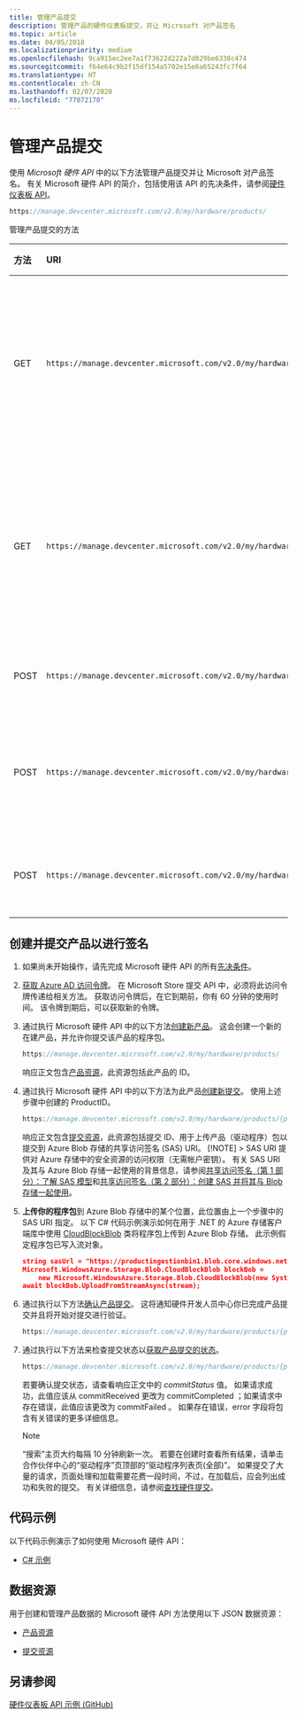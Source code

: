 ```yaml
---
title: 管理产品提交
description: 管理产品的硬件仪表板提交，并让 Microsoft 对产品签名
ms.topic: article
ms.date: 04/05/2018
ms.localizationpriority: medium
ms.openlocfilehash: 9ca915ec2ee7a1f73622d222a7d029be6338c474
ms.sourcegitcommit: f64e64c9b2f15df154a5702e15e6a65243fc7f64
ms.translationtype: HT
ms.contentlocale: zh-CN
ms.lasthandoff: 02/07/2020
ms.locfileid: "77072170"
---
```

# <a name="manage-product-submissions"></a>管理产品提交

使用 *Microsoft 硬件 API* 中的以下方法管理产品提交并让 Microsoft 对产品签名。 有关 Microsoft 硬件 API 的简介，包括使用该 API 的先决条件，请参阅[硬件仪表板 API](dashboard-api.md)。

```cpp
https://manage.devcenter.microsoft.com/v2.0/my/hardware/products/
```

管理产品提交的方法

| 方法 | URI | 说明 |
|:--|:--|:--|
| GET | `https://manage.devcenter.microsoft.com/v2.0/my/hardware/products/{productID}` | [获取某个特定产品的状态/数据](get-a-product.md)  |
| GET | `https://manage.devcenter.microsoft.com/v2.0/my/hardware/products/{productID}/submissions/{submissionId}` |[获取产品的特定提交的状态/数据](get-a-submission.md)   |
| POST | `https://manage.devcenter.microsoft.com/v2.0/my/hardware/products` | [创建新产品](create-a-new-product.md)   |
| POST | `https://manage.devcenter.microsoft.com/v2.0/my/hardware/products/{productID}/submissions/` | [为产品创建新的提交](create-a-new-submission-for-a-product.md)  |
| POST | `https://manage.devcenter.microsoft.com/v2.0/my/hardware/products/{productID}/submissions/{submissionId}/commit` |[确认产品提交](commit-a-product-submission.md)  |

## <a name="create-and-submit-a-product-for-signing"></a>创建并提交产品以进行签名

1. 如果尚未开始操作，请先完成 Microsoft 硬件 API 的所有[先决条件](dashboard-api.md)。

2. [获取 Azure AD 访问令牌](dashboard-api.md#obtain-an-azure-ad-access-token)。 在 Microsoft Store 提交 API 中，必须将此访问令牌传递给相关方法。 获取访问令牌后，在它到期前，你有 60 分钟的使用时间。 该令牌到期后，可以获取新的令牌。

3. 通过执行 Microsoft 硬件 API 中的以下方法[创建新产品](create-a-new-product.md)。 这会创建一个新的在建产品，并允许你提交该产品的程序包。

    ```cpp
    https://manage.devcenter.microsoft.com/v2.0/my/hardware/products/
    ```

    响应正文包含[产品资源](get-product-data.md#product-resource)，此资源包括此产品的 ID。

4. 通过执行 Microsoft 硬件 API 中的以下方法为此产品[创建新提交](create-a-new-submission-for-a-product.md)。  使用上述步骤中创建的 ProductID。

    ```cpp
    https://manage.devcenter.microsoft.com/v2.0/my/hardware/products/{productID}/submissions/
    ```

    响应正文包含[提交资源](get-product-data.md#submission-resource)，此资源包括提交 ID、用于上传产品（驱动程序）包以提交到 Azure Blob 存储的共享访问签名 (SAS) URI。 [!NOTE] > SAS URI 提供对 Azure 存储中的安全资源的访问权限（无需帐户密钥）。 有关 SAS URI 及其与 Azure Blob 存储一起使用的背景信息，请参阅[共享访问签名（第 1 部分）：了解 SAS 模型](https://azure.microsoft.com/documentation/articles/storage-dotnet-shared-access-signature-part-1/)和[共享访问签名（第 2 部分）：创建 SAS 并将其与 Blob 存储一起使用](https://azure.microsoft.com/documentation/articles/storage-dotnet-shared-access-signature-part-2/)。

5. **上传你的程序包**到 Azure Blob 存储中的某个位置，此位置由上一个步骤中的 SAS URI 指定。
以下 C# 代码示例演示如何在用于 .NET 的 Azure 存储客户端库中使用 [CloudBlockBlob](https://docs.microsoft.com/dotnet/api/microsoft.windowsazure.storage.blob.cloudblockblob?redirectedfrom=MSDN) 类将程序包上传到 Azure Blob 存储。 此示例假定程序包已写入流对象。

    ```json
    string sasUrl = "https://productingestionbin1.blob.core.windows.net/ingestion/26920f66-b592-4439-9a9d-fb0f014902ec?sv=2014-02-14&sr=b&sig=usAN0kNFNnYE2tGQBI%2BARQWejX1Guiz7hdFtRhyK%2Bog%3D&se=2016-06-17T20:45:51Z&sp=rwl";
    Microsoft.WindowsAzure.Storage.Blob.CloudBlockBlob blockBob =
        new Microsoft.WindowsAzure.Storage.Blob.CloudBlockBlob(new System.Uri(sasUrl));
    await blockBob.UploadFromStreamAsync(stream);
    ```

6. 通过执行以下方法[确认产品提交](commit-a-product-submission.md)。 这将通知硬件开发人员中心你已完成产品提交并且将开始对提交进行验证。

    ```cpp
    https://manage.devcenter.microsoft.com/v2.0/my/hardware/products/{productID}/submissions/{submissionId}/commit
    ```

7. 通过执行以下方法来检查提交状态以[获取产品提交的状态](get-a-submission.md)。

    ```cpp
    https://manage.devcenter.microsoft.com/v2.0/my/hardware/products/{productID}/submissions/{submissionId}
    ```

    若要确认提交状态，请查看响应正文中的 *commitStatus* 值。 如果请求成功，此值应该从 commitReceived  更改为 commitCompleted  ；如果请求中存在错误，此值应该更改为 commitFailed  。 如果存在错误，error  字段将包含有关错误的更多详细信息。

   >[!NOTE]
   >“搜索”主页大约每隔 10 分钟刷新一次。 若要在创建时查看所有结果，请单击合作伙伴中心的“驱动程序”页顶部的“驱动程序列表页(全部)”。   如果提交了大量的请求，页面处理和加载需要花费一段时间，不过，在加载后，应会列出成功和失败的提交。 有关详细信息，请参阅[查找硬件提交](https://docs.microsoft.com/windows-hardware/drivers/dashboard/find-hardware-submission)。

## <a name="code-examples"></a>代码示例

以下代码示例演示了如何使用 Microsoft 硬件 API：

* [C# 示例](https://download.microsoft.com/download/C/F/4/CF404E53-87A0-4204-BA13-A64B09A237C1/HardwareApiCSharpSample.zip)

## <a name="data-resources"></a>数据资源

用于创建和管理产品数据的 Microsoft 硬件 API 方法使用以下 JSON 数据资源：

* [产品资源](get-product-data.md#product-resource)

* [提交资源](get-product-data.md#submission-resource)

## <a name="see-also"></a>另请参阅

[硬件仪表板 API 示例 (GitHub)](https://aka.ms/hpc_async_api_samples)
